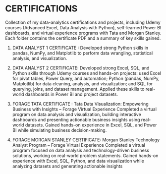 # CERTIFICATIONS
Collection of my data-analytics certifications and projects, including Udemy courses (Advanced Excel, Data Analysis with Python), self-learned Power BI dashboards, and virtual experience programs with Tata and Morgan Stanley. Each folder contains the certificate PDF and a summary of key skills gained. 
1. DATA ANALYST 1 CERTIFICATE : Developed strong Python skills in pandas, NumPy, and Matplotlib to perform data wrangling, statistical analysis, and visualization.

2. DATA ANALYST 2 CERTIFICATE: Developed strong Excel, SQL, and Python skills through Udemy courses and hands-on projects: used Excel for pivot tables, Power Query, and automation; Python (pandas, NumPy, Matplotlib) for data cleaning, analysis, and visualization; and SQL for querying, joins, and dataset management. Applied these skills to real-world dashboards in Power BI and project datasets.

3. FORAGE TATA CERTIFICATE : Tata Data Visualization: Empowering Business with Insights – Forage Virtual Experience
Completed a virtual program on data analysis and visualization, building interactive dashboards and presenting actionable business insights using real-world datasets. Gained hands-on experience in Excel, SQL, and Power BI while simulating business decision-making.

4. FORAGE MORGAN STANLEY CERTIFICATE: Morgan Stanley Technology Analyst Program – Forage Virtual Experience
Completed a virtual program focused on data analysis and technology-driven business solutions, working on real-world problem statements. Gained hands-on experience with Excel, SQL, Python, and data visualization while analyzing datasets and generating actionable insights
